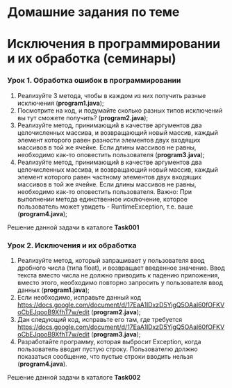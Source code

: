 ﻿# Домашние задания по теме #

# Исключения в программировании и их обработка (семинары) #

### Урок 1. Обработка ошибок в программировании ###

1. Реализуйте 3 метода, чтобы в каждом из них получить разные исключения (**program1.java**);
2. Посмотрите на код, и подумайте сколько разных типов исключений вы тут сможете получить? (**program2.java**);
3. Реализуйте метод, принимающий в качестве аргументов два целочисленных массива, и возвращающий новый массив, каждый элемент которого равен разности элементов двух входящих массивов в той же ячейке. Если длины массивов не равны, необходимо как-то оповестить пользователя (**program3.java**);
4. Реализуйте метод, принимающий в качестве аргументов два целочисленных массива, и возвращающий новый массив, каждый элемент которого равен частному элементов двух входящих массивов в той же ячейке. Если длины массивов не равны, необходимо как-то оповестить пользователя. Важно: При выполнении метода единственное исключение, которое пользователь может увидеть - RuntimeException, т.е. ваше  (**program4.java**);

Решение данной задачи в каталоге **Task001**

### Урок 2. Исключения и их обработка ###

1. Реализуйте метод, который запрашивает у пользователя ввод дробного числа (типа float), и возвращает введенное значение. Ввод текста вместо числа не должно приводить к падению приложения, вместо этого, необходимо повторно запросить у пользователя ввод данных (**program1.java**);
2. Если необходимо, исправьте данный код https://docs.google.com/document/d/17EaA1lDxzD5YigQ5OAal60fOFKVoCbEJqooB9XfhT7w/edit (**program2.java**);
3. Дан следующий код, исправьте его там, где требуется https://docs.google.com/document/d/17EaA1lDxzD5YigQ5OAal60fOFKVoCbEJqooB9XfhT7w/edit (**program3.java**);
4. Разработайте программу, которая выбросит Exception, когда пользователь вводит пустую строку. Пользователю должно показаться сообщение, что пустые строки вводить нельзя (**program4.java**).

Решение данной задачи в каталоге **Task002**